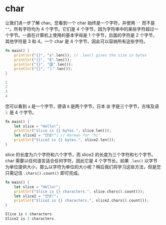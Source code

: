 # char

让我们进一步了解 char。您看到一个 char 始终是一个字符，并使用 `''` 而不是 `""`。所有字符均为 4 个字节。它们是 4 个字节，因为字符串中的某些字符超过一个字节。一直在计算机上使用的基本字母是 1 个字节，后面的字符是 2 个字节，其他字符是 3 和 4。一个 char 是 4 个字节，因此可以容纳所有这些字符。

```rust
fn main() {
    println!("{}", "a".len()); // .len() gives the size in bytes
    println!("{}", "ß".len());
    println!("{}", "国".len());
    println!("{}", "𓅱".len());
}

1
2
3
4
```

您可以看到 `a` 是一个字节，德语 `ß` 是两个字节，日本 `国` 字是三个字节，古埃及语 `𓅱` 是 4 个字节。

```rust
fn main() {
    let slice = "Hello!";
    println!("Slice is {} bytes.", slice.len());
    let slice2 = "안녕!"; // Korean for "hi"
    println!("Slice2 is {} bytes.", slice2.len());
}
```

slice 的长度为六个字符和六个字节，而 slice2 的长度为三个字符和七个字节。char 需要以任何语言适合任何字符，因此它是 4 个字节长。如果 `.len()` 以字节为单位提供大小，那么以字符为单位的大小呢？稍后我们将学习这些方法，但是您只需记住 `.chars().count()` 即可完成。

```rust
fn main() {
    let slice = "Hello!";
    println!("Slice is {} characters.", slice.chars().count());
    let slice2 = "안녕!";
    println!("Slice2 is {} characters.", slice2.chars().count());
}

Slice is 6 characters.
Slice2 is 3 characters.
```
